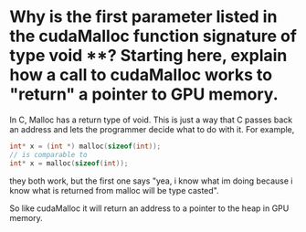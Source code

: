# Why is the first parameter listed in the cudaMalloc function signature of type void **? Starting here, explain how a call to cudaMalloc works to "return" a pointer to GPU memory.

In C, Malloc has a return type of void. This is just a way that C passes back an address and lets the programmer decide what to do with it.
For example, 

```c
int* x = (int *) malloc(sizeof(int));
// is comparable to
int* x = malloc(sizeof(int));

```

they both work, but the first one says "yea, i know what im doing because i know what is returned from malloc will be type casted".

So like cudaMalloc it will return an address to a pointer to the heap in GPU memory.
